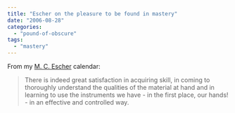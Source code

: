 ```yaml
---
title: "Escher on the pleasure to be found in mastery"
date: "2006-08-28"
categories: 
  - "pound-of-obscure"
tags: 
  - "mastery"
---
```


From my [M. C. Escher](http://en.wikipedia.org/wiki/M._C._Escher "M. C. Escher - Wikipedia, the free encyclopedia") calendar:

> There is indeed great satisfaction in acquiring skill, in coming to thoroughly understand the qualities of the material at hand and in learning to use the instruments we have - in the first place, our hands! - in an effective and controlled way.
